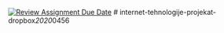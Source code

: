 [![Review Assignment Due Date](https://classroom.github.com/assets/deadline-readme-button-24ddc0f5d75046c5622901739e7c5dd533143b0c8e959d652212380cedb1ea36.svg)](https://classroom.github.com/a/1IMeAlJr)
#   i n t e r n e t - t e h n o l o g i j e - p r o j e k a t - d r o p b o x _ 2 0 2 0 _ 0 4 5 6  
 